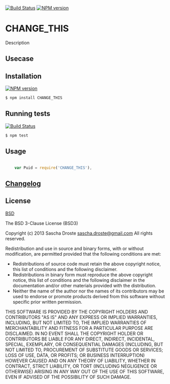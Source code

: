 [![Build Status](https://travis-ci.org/pid/CHANGE_THIS.png)](https://travis-ci.org/pid/CHANGE_THIS)
[![NPM version](https://badge.fury.io/js/CHANGE_THIS.png)](http://badge.fury.io/js/CHANGE_THIS)

# CHANGE_THIS
Description



## Usecase



## Installation
[![NPM version](https://badge.fury.io/js/CHANGE_THIS.png)](http://badge.fury.io/js/CHANGE_THIS)

```bash
$ npm install CHANGE_THIS
```

## Running tests

[![Build Status](https://travis-ci.org/pid/CHANGE_THIS.png)](https://travis-ci.org/pid/CHANGE_THIS)

```bash
$ npm test
```

## Usage

```js

	var Puid = require('CHANGE_THIS'),

```

## [Changelog](https://raw.github.com/pid/CHANGE_THIS/master/Changelog)


## License
[BSD](https://raw.github.com/pid/CHANGE_THIS/master/LICENCE)

The BSD 3-Clause License (BSD3)

Copyright (c) 2013 Sascha Droste <sascha.droste@gmail.com>
All rights reserved.

Redistribution and use in source and binary forms, with or without modification, are permitted provided that the following conditions are met:

* Redistributions of source code must retain the above copyright notice, this list of conditions and the following disclaimer.
* Redistributions in binary form must reproduce the above copyright notice, this list of conditions and the following disclaimer in the documentation and/or other materials provided with the distribution.
* Neither the name of the author nor the names of its contributors may be used to endorse or promote products derived from this software without specific prior written permission.

THIS SOFTWARE IS PROVIDED BY THE COPYRIGHT HOLDERS AND CONTRIBUTORS "AS IS" AND ANY EXPRESS OR IMPLIED WARRANTIES, INCLUDING, BUT NOT LIMITED TO, THE IMPLIED WARRANTIES OF MERCHANTABILITY AND FITNESS FOR A PARTICULAR PURPOSE ARE DISCLAIMED. IN NO EVENT SHALL THE COPYRIGHT HOLDER OR CONTRIBUTORS BE LIABLE FOR ANY DIRECT, INDIRECT, INCIDENTAL, SPECIAL, EXEMPLARY, OR CONSEQUENTIAL DAMAGES (INCLUDING, BUT NOT LIMITED TO, PROCUREMENT OF SUBSTITUTE GOODS OR SERVICES; LOSS OF USE, DATA, OR PROFITS; OR BUSINESS INTERRUPTION) HOWEVER CAUSED AND ON ANY THEORY OF LIABILITY, WHETHER IN CONTRACT, STRICT LIABILITY, OR TORT (INCLUDING NEGLIGENCE OR OTHERWISE) ARISING IN ANY WAY OUT OF THE USE OF THIS SOFTWARE, EVEN IF ADVISED OF THE POSSIBILITY OF SUCH DAMAGE.